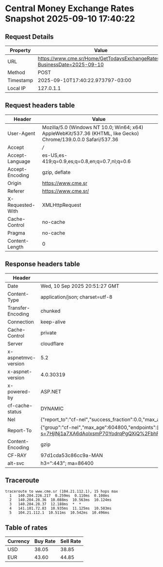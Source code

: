 # Central Money Exchange Rates Snapshot 2025-09-10 17:40:22
## Request Details

| Property | Value |
|----------|-------|
| URL | https://www.cme.sr/Home/GetTodaysExchangeRates/?BusinessDate=2025-09-10 |
| Method | POST |
| Timestamp | 2025-09-10T17:40:22.973797-03:00 |
| Local IP | 127.0.1.1 |
    
## Request headers table

| Header | Value |
|--------|-------|
| User-Agent | Mozilla/5.0 (Windows NT 10.0; Win64; x64) AppleWebKit/537.36 (KHTML, like Gecko) Chrome/139.0.0.0 Safari/537.36 |
| Accept | */* |
| Accept-Language | es-US,es-419;q=0.9,es;q=0.8,en;q=0.7,nl;q=0.6 |
| Accept-Encoding | gzip, deflate |
| Origin | https://www.cme.sr |
| Referer | https://www.cme.sr/ |
| X-Requested-With | XMLHttpRequest |
| Cache-Control | no-cache |
| Pragma | no-cache |
| Content-Length | 0 |

    
## Response headers table
| Header | Value |
|--------|-------|
| Date | Wed, 10 Sep 2025 20:51:27 GMT |
| Content-Type | application/json; charset=utf-8 |
| Transfer-Encoding | chunked |
| Connection | keep-alive |
| Cache-Control | private |
| Server | cloudflare |
| x-aspnetmvc-version | 5.2 |
| x-aspnet-version | 4.0.30319 |
| x-powered-by | ASP.NET |
| cf-cache-status | DYNAMIC |
| Nel | {"report_to":"cf-nel","success_fraction":0.0,"max_age":604800} |
| Report-To | {"group":"cf-nel","max_age":604800,"endpoints":[{"url":"https://a.nel.cloudflare.com/report/v4?s=7HjlNj1a7XA6dAoIxsmP70YodrqPgQXiQ%2FbhFTIQw4EKCon1DAqOr7MFDdiC6oP0syi3VhzgeC6su5hJ0HCMNspDStuey56Gisg%3D"}]} |
| Content-Encoding | gzip |
| CF-RAY | 97d1cda53c86cc9a-MAN |
| alt-svc | h3=":443"; ma=86400 |

## Traceroute 

```
traceroute to www.cme.sr (104.21.112.1), 15 hops max
  1   140.204.226.217  0.259ms  0.110ms  0.108ms 
  2   140.204.28.36  10.088ms  10.563ms  10.124ms 
  3   140.204.28.37  12.188ms  *  * 
  4   141.101.72.83  10.935ms  11.125ms  10.583ms 
  5   104.21.112.1  10.511ms  10.542ms  10.496ms 

```


## Table of rates

| Currency | Buy Rate | Sell Rate |
|----------|----------|-----------|
| USD | 38.05 | 38.85 |
| EUR | 43.60 | 44.85 |
